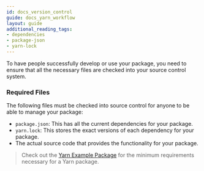 ```yaml
---
id: docs_version_control
guide: docs_yarn_workflow
layout: guide
additional_reading_tags:
- dependencies
- package-json
- yarn-lock
---
```


To have people successfully develop or use your package, you need to ensure that all the necessary files are checked into your source control system.

### Required Files <a class="toc" id="toc-required-files" href="#toc-required-files"></a>

The following files must be checked into source control for anyone to be able to manage your package:

- `package.json`: This has all the current dependencies for your package.
- `yarn.lock`: This stores the exact versions of each dependency for your package.
- The actual source code that provides the functionality for your package.

> Check out the [Yarn Example Package](https://github.com/yarnpkg/example-yarn-package) for the minimum requirements necessary for a Yarn package.
